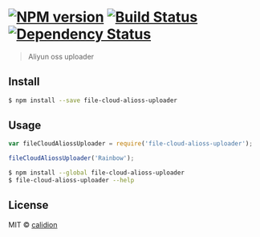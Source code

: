 #  [![NPM version][npm-image]][npm-url] [![Build Status][travis-image]][travis-url] [![Dependency Status][daviddm-image]][daviddm-url]

> Aliyun oss uploader


## Install

```sh
$ npm install --save file-cloud-alioss-uploader
```


## Usage

```js
var fileCloudAliossUploader = require('file-cloud-alioss-uploader');

fileCloudAliossUploader('Rainbow');
```

```sh
$ npm install --global file-cloud-alioss-uploader
$ file-cloud-alioss-uploader --help
```


## License

MIT © [calidion](blog.3gcnbeta.com)


[npm-image]: https://badge.fury.io/js/file-cloud-alioss-uploader.svg
[npm-url]: https://npmjs.org/package/file-cloud-alioss-uploader
[travis-image]: https://travis-ci.org/file-cloud/file-cloud-alioss-uploader.svg?branch=master
[travis-url]: https://travis-ci.org/file-cloud/file-cloud-alioss-uploader
[daviddm-image]: https://david-dm.org/file-cloud/file-cloud-alioss-uploader.svg?theme=shields.io
[daviddm-url]: https://david-dm.org/file-cloud/file-cloud-alioss-uploader

